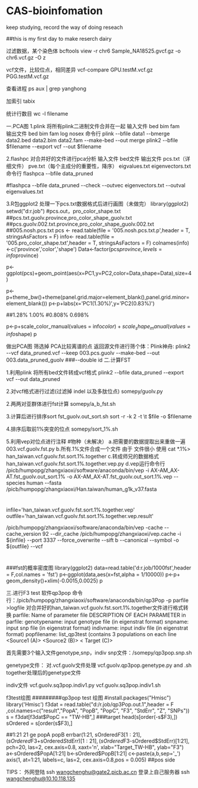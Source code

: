 # CAS-bioinfomation
keep studying, record the way of doing reseach

##this is my first day to make reserch dairy

过滤数据，某个染色体
bcftools view -r chr6 Sample_NA18525.gvcf.gz -o chr6.vcf.gz -O z

vcf文件，比较位点，相同差异
vcf-compare GPU.testM.vcf.gz PGG.testM.vcf.gz

查看进程
 ps aux | grep yanghong
 
 加索引 
tabix

统计行数目
wc -l filename

一.PCA图
1.plink  将所有plink二进制文件合并在一起
输入文件 bed  bim  fam  
输出文件 bed  bim  fam  log nosex
命令行
plink --bfile data1 --bmerge data2.bed data2.bim data2.fam --make-bed --out merge
plink2 --bfile $filename --export vcf      --out $filename




2.flashpc 对合并好的文件进行pca分析
输入文件 bed文件
输出文件 pcs.txt（详细文件） pve.txt（每个主成分的重要性，降序） eigvalues.txt eigenvectors.txt
命令行
flashpca --bfile data_pruned

#flashpca --bfile  data_pruned --check --outvec eigenvectors.txt --outval eigenvalues.txt

3.R包ggplot2 处理一下pcs.txt数据格式后进行画图（未做完）
library(ggplot2)
setwd("d:r.job")
#pcs.out，pro_color_shape.txt ##pcs.txt.guolv.province,pro_color_shape_guolv.txt 
##pcs.guolv.002.txt.province,pro_color_shape_guolv.002.txt
##005.nosh.pcs.txt
pcs <- read.table(file = '005.nosh.pcs.txt.p',header = T, stringsAsFactors = F)
info<- read.table(file = '005.pro_color_shape.txt',header = T, stringsAsFactors = F)
colnames(info)<-c('province','color','shape')
Data<-factor(pcs$province,levels = info$province)

p<- ggplot(pcs)+geom_point(aes(x=PC1,y=PC2,color=Data,shape=Data),size=4)

p<-p+theme_bw()+theme(panel.grid.major=element_blank(),panel.grid.minor= element_blank())
p<-p+labs(x='PC1(1.30%)',y='PC2(0.83%)')

##1.28%   1.00%     #0.808%  0.698%

p<-p+scale_color_manual(values = info$color)+scale_shape_manual(values = info$shape)
p


做出PCA图
筛选掉 PCA比较离谱的点
返回源文件进行筛个体：Plink神舟:
plink2  --vcf data_pruned.vcf --keep  003.pcs.guolv --make-bed --out 003.data_pruned_guolv 
###--double id
二.计算FST

1.利用plink 将所有bed文件转成vcf格式
plink2 --bfile data_pruned --export vcf --out data_pruned

2.对vcf格式进行过滤(过滤掉 indel 以及多肽位点)
somepy/guolv.py

2.两两对亚群体进行fst计算
somepy/a_b_fst.sh

3.计算后进行排序sort  fst_guolv.out_sort.sh
sort -r -k 2 -t \t  $file -o  $filename

4.排序后取前1%突变的位点
somepy/sort_1%.sh

5.利用vep对位点进行注释  #物种（未解决）
a.把需要的数据提取出来重做一遍 003.vcf.guolv.fst.py
b.所有.1%文件合成一个文件   由于 文件很小  使用  cat  *.1%> han_taiwan.vcf.guolv.fst.sort.1%.together
c.转成师兄的数据格式han_taiwan.vcf.guolv.fst.sort.1%.together.vep.py
d.vep运行命令行
/picb/humpopg/zhangxiaoxi/software/anaconda/bin/vep -i AX-AM_AX-AT.fst_guolv.out_sort.1%  -o AX-AM_AX-AT.fst_guolv.out_sort.1%.vep --species human --fasta /picb/humpopg/zhangxiaoxi/Han.taiwan/human_g1k_v37.fasta

#
infile='han_taiwan.vcf.guolv.fst.sort.1%.together.vep'
outfile='han_taiwan.vcf.guolv.fst.sort.1%.together.vep.result'

/picb/humpopg/zhangxiaoxi/software/anaconda/bin/vep -cache --cache_version 92 --dir_cache /picb/humpopg/zhangxiaoxi/vep.cache -i ${infile} --port 3337 --force_overwrite --sift b --canonical --symbol -o ${outfile}  --vcf
#
###fst的概率密度图
library(ggplot2)
data=read.table('d:r.job/1000fst',header = F,col.names = 'fst')
p<-ggplot(data,aes(x=fst,alpha = 1/10000))
p<-p+  geom_density()+xlim(-0.0015,0.0025)
p


三.进行F3  test  软件qp3pop
命令行：/picb/humpopg/zhangxiaoxi/software/anaconda/bin/qp3Pop -p parfile >logfile
对合并好的han_taiwan.vcf.guolv.fst.sort.1%.together文件进行格式转换
parfile: Name of parameter file
DESCRIPTION OF EACH PARAMETER in parfile:
genotypename:   input genotype file (in eigenstrat format)
snpname:   input snp file      (in eigenstrat format)
indivname:   input indiv file    (in eigenstrat format)
popfilename:  list_qp3test (contains 3 populations on each line <Source1 (A)> <Source2 (B)> < Target (C)>

首先需要3个输入文件genotype,snp，indiv
snp文件：/somepy/qp3pop.snp.sh


genetype文件：
对.vcf.guolv文件处理  vcf.guolv.qp3pop.genetype.py  and  .sh
together处理后的genetype文件  


indiv文件
vcf.guolv.sq3pop.indiv1.py
vcf.guolv.sq3pop.indiv1.sh

f3test绘图
#########qp3pop test 绘图
#install.packages("Hmisc")
library('Hmisc')
f3dat = read.table("d:/r.job/qp3Pop.out.1",header = F ,col.names=c("result","PopA", "PopB", "PopC", "F3", "StdErr", "Z", "SNPs"))
s = f3dat[f3dat$PopC == "TW-HB",] ###target
head(s[order(-s$F3),])
sOrdered = s[order(s$F3),]

##1:21   21 ge popA popB
errbar(1:21, sOrdered$F3[1:21],
       (sOrdered$F3+sOrdered$StdErr)[1:21],
       (sOrdered$F3-sOrdered$StdErr)[1:21], pch=20, las=2, cex.axis=0.8, xaxt='n',
       xlab="Target_TW-HB", ylab="F3")
a<-sOrdered$PopA[1:21]
b<-sOrdered$PopB[1:21]
c<-paste(a,b,sep='_')
axis(1, at=1:21, labels=c, las=2, cex.axis=0.8,pos = 0.005)
##pos   side


TIPS：
外网登陆 ssh wangchenghu@gate2.picb.ac.cn
登录上自己服务器 ssh wangchenghu@10.10.118.135




 


